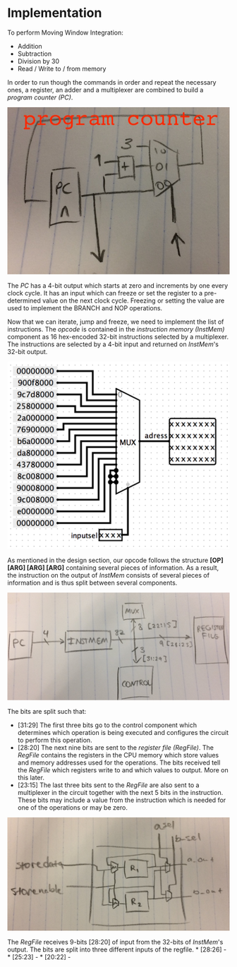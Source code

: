 # Implementation 

To perform Moving Window Integration:

* Addition
* Subtraction
* Division by 30
* Read / Write to / from memory

In order to run though the commands in order and repeat the necessary ones, a register, an adder and a multiplexer are combined to build a *program counter (PC)*. 

![Virtualizer](IMG_2979.jpg)

The *PC* has a 4-bit output which starts at zero and increments by one every clock cycle. It has an input which can freeze or set the register to a pre-determined value on the next clock cycle. Freezing or setting the value are used to implement the BRANCH and NOP operations.

Now that we can iterate, jump and freeze, we need to implement the list of instructions. The *opcode* is contained in the *instruction memory (InstMem)* component as 16 hex-encoded 32-bit instructions selected by a multiplexer. The instructions are selected by a 4-bit input and returned on *InstMem*'s 32-bit output.

![Virtualizer](img2.png)

As mentioned in the design section, our opcode follows the structure **[OP] [ARG] [ARG] [ARG]** containing several pieces of information. As a result, the instruction on the output of *InstMem* consists of several pieces of information and is thus split between several components. 

![Virtualizer](IMG_3.jpg)

The bits are split such that:

* [31:29] The first three bits go to the control component which determines which operation is being executed and configures the circuit to perform this operation.
* [28:20] The next nine bits are sent to the *register file (RegFile)*. The *RegFile* contains the registers in the CPU memory which store values and memory addresses used for the operations. The bits received tell the *RegFile* which registers write to and which values to output. More on this later.
* [23:15] The last three bits sent to the *RegFile* are also sent to a multiplexer in the circuit together with the next 5 bits in the instruction. These bits may include a value from the instruction which is needed for one of the operations or may be zero.

![Virtualizer](regfile.jpg)

The *RegFile* receives 9-bits [28:20] of input from the 32-bits of *InstMem*'s output. The bits are split into three different inputs of the regfile. 
	*  [28:26] - 
	*  [25:23] - 
	*  [20:22] - 